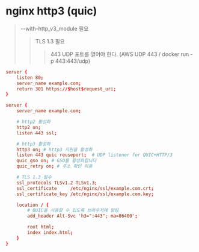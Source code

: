 # nginx http3 (quic)

> --with-http_v3_module 필요
>
> > TLS 1.3 필요
> >
> > > 443 UDP 포트를 열어야 한다. (AWS UDP 443 / docker run -p 443:443/udp)

```conf
server {
    listen 80;
    server_name example.com;
    return 301 https://$host$request_uri;
}

server {
    server_name example.com;

    # http2 활성화
    http2 on;
    listen 443 ssl;

    # http3 활성화
    http3 on; # http3 지원을 활성화
    listen 443 quic reuseport;  # UDP listener for QUIC+HTTP/3
    quic_gso on; # GSO를 활성화합니다
    quic_retry on; # 주소 확인 허용

    # TLS 1.3 필수
    ssl_protocols TLSv1.2 TLSv1.3;
    ssl_certificate     /etc/nginx/ssl/example.com.crt;
    ssl_certificate_key /etc/nginx/ssl/example.com.key;

    location / {
        # QUIC을 사용할 수 있도록 브라우저에 알림
        add_header Alt-Svc 'h3=":443"; ma=86400';

        root html;
        index index.html;
    }
}
```
